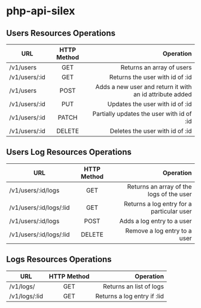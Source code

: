 # php-api-silex

## Users Resources Operations
|URL|HTTP Method|Operation| 
|----------|:-------------:|------:|
| /v1/users | GET | Returns an array of users |
|/v1/users/:id | GET | Returns the user with id of :id
|/v1/users | POST | Adds a new user and return it with an id attribute added
|/v1/users/:id | PUT | Updates the user with id of :id
|/v1/users/:id | PATCH | Partially updates the user with id of :id
|/v1/users/:id | DELETE | Deletes the user with id of :id

## Users Log Resources Operations
|URL|HTTP Method|Operation| 
|----------|:-------------:|------:|
|/v1/users/:id/logs | GET | Returns an array of the logs of the user
|/v1/users/:id/logs/:lid | GET  | Returns a log entry for a particular user
|/v1/users/:id/logs | POST | Adds a log entry to a user
|/v1/users/:id/logs/:lid | DELETE | Remove a log entry to a user


## Logs Resources Operations
|URL|HTTP Method|Operation| 
|----------|:-------------:|------:|
|/v1/logs/ | GET | Returns an list of logs
|/v1/logs/:lid | GET | Returns a log entry if :lid